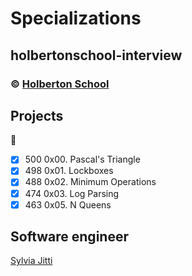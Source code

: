 # Specializations
## holbertonschool-interview
### :copyright: **[Holberton School](https://www.holbertonschool.com/)**

## Projects
:open_file_folder:
* [x] 500 0x00. Pascal's Triangle
* [x] 498 0x01. Lockboxes
* [x] 488 0x02. Minimum Operations
* [x] 474 0x03. Log Parsing
* [x] 463 0x05. N Queens

## Software engineer
[Sylvia Jitti](https://www.github.com/SylviaJitti/)

